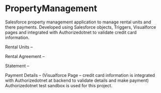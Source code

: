 # PropertyManagement
Salesforce property management application to manage rental units and there payments. Developed using Salesforce objects, Triggers, Visualforce pages and integrated with Authorizedotnet to validate credit card information.

Rental Units –
 

Rental Agreement –
 

Statement – 
 
Payment Details –  (Visualforce Page – credit card information is integrated with Authorizedotnet at backend to validate details and make payment)
Authorizedotnet test sandbox is used for this project.	
 
